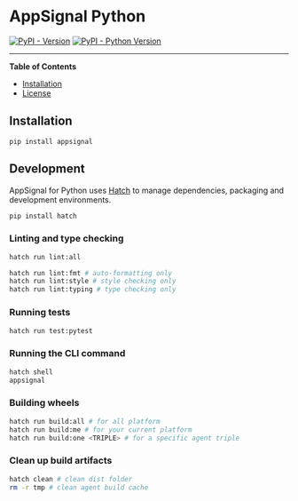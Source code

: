 # AppSignal Python

[![PyPI - Version](https://img.shields.io/pypi/v/appsignal-python.svg)](https://pypi.org/project/appsignal-python)
[![PyPI - Python Version](https://img.shields.io/pypi/pyversions/appsignal-python.svg)](https://pypi.org/project/appsignal-python)

-----

**Table of Contents**

- [Installation](#installation)
- [License](#license)

## Installation

```console
pip install appsignal
```

## Development

AppSignal for Python uses [Hatch](https://hatch.pypa.io/latest/) to manage dependencies, packaging and development environments.

```sh
pip install hatch
```

### Linting and type checking

```sh
hatch run lint:all

hatch run lint:fmt # auto-formatting only
hatch run lint:style # style checking only
hatch run lint:typing # type checking only
```

### Running tests

```sh
hatch run test:pytest
```

### Running the CLI command

```sh
hatch shell
appsignal
```

### Building wheels

```sh
hatch run build:all # for all platform
hatch run build:me # for your current platform
hatch run build:one <TRIPLE> # for a specific agent triple
```

### Clean up build artifacts
```sh
hatch clean # clean dist folder
rm -r tmp # clean agent build cache
```
